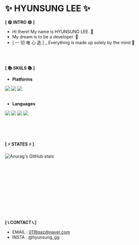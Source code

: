 ✨ HYUNSUNG LEE ✨
=======
__[ 😄 INTRO 😄 ]__ 
<br/>

 - Hi there! My name is HYUNSUNG LEE. 👋 <br/>
 - My dream is to be a developer. 🌱 <br/>
 - [ 一 切 唯 心 造 ] _ Everything is made up solely by the mind 💬<br/><br/><br/><br/>



__[ 📚 SKIILS 📚 ]__  <br/>


 - **Platforms** <br/>
<div>
<img src="https://img.shields.io/badge/Visual%20Studio-5C2D91?style=flat-square&logo=VisualStudio&logoColor=white">
<img src="https://img.shields.io/badge/Android-3DDC84?style=flat-square&logo=Android&logoColor=white"/>
<img src="https://img.shields.io/badge/github-181717?style=flat-square&logo=github&logoColor=white">
</div> <br/>


 - **Languages** <br/> 
<div>
  
<img src="https://img.shields.io/badge/C+-00599C?style=flat-square&logo=c&logoColor=white">
<img src="https://img.shields.io/badge/C++-00599C?style=flat-square&logo=c%2B%2B&logoColor=white">
<img src="https://img.shields.io/badge/java-007396?style=flat-square&logo=java&logoColor=white">
<img src="https://img.shields.io/badge/python-0606B8?style=flat-square&logo=python&logoColor=white">
</div>
 <br/><br/><br/><br/>
 
 
 __[ ⚡ STATES ⚡ ]__ <br/><br/>
![Anurag's GitHub stats](https://github-readme-stats.vercel.app/api?username=stdio-hs&show_icons=true&theme=radical)



<br/><br/><br/><br/><br/><br/><br/><br/><br/><br/><br/>
__[ 📞 CONTACT 📞 ]__ <br/>
 - EMAIL : 0118qaz@naver.com 
 - INSTA : @hyunsung_gg




